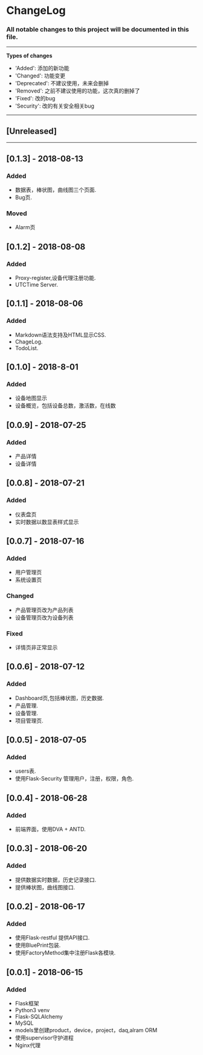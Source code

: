 # ChangeLog

### All notable changes to this project will be documented in this file.

---
**Types of changes**
- 'Added': 添加的新功能
- 'Changed': 功能变更
- 'Deprecated': 不建议使用，未来会删掉
- 'Removed': 之前不建议使用的功能，这次真的删掉了
- 'Fixed': 改的bug
- 'Security': 改的有关安全相关bug
---


## [Unreleased]
---
## [0.1.3] - 2018-08-13
### Added
- 数据表，棒状图，曲线图三个页面.
- Bug页.

### Moved
- Alarm页



## [0.1.2] - 2018-08-08
### Added
- Proxy-register,设备代理注册功能.
- UTCTime Server.


## [0.1.1] - 2018-08-06
### Added
- Markdown语法支持及HTML显示CSS.
- ChageLog.
- TodoList.


## [0.1.0] - 2018-8-01
### Added
- 设备地图显示
- 设备概览，包括设备总数，激活数，在线数


## [0.0.9] - 2018-07-25
### Added
- 产品详情
- 设备详情


## [0.0.8] - 2018-07-21
### Added
- 仪表盘页
- 实时数据以数显表样式显示


## [0.0.7] - 2018-07-16
### Added
- 用户管理页
- 系统设置页

### Changed
- 产品管理页改为产品列表
- 设备管理页改为设备列表

### Fixed
- 详情页非正常显示


## [0.0.6] - 2018-07-12
### Added
- Dashboard页,包括棒状图，历史数据.
- 产品管理.
- 设备管理.
- 项目管理页.


## [0.0.5] - 2018-07-05
### Added
- users表.
- 使用Flask-Security 管理用户，注册，权限，角色.


## [0.0.4] - 2018-06-28
### Added
- 前端界面，使用DVA + ANTD.


## [0.0.3] - 2018-06-20
### Added
- 提供数据实时数据，历史记录接口.
- 提供棒状图，曲线图接口.


## [0.0.2] - 2018-06-17
### Added
- 使用Flask-restful 提供API接口.
- 使用BluePrint包装.
- 使用FactoryMethod集中注册Flask各模块.


## [0.0.1] - 2018-06-15
### Added
- Flask框架
- Python3 venv
- Flask-SQLAlchemy
- MySQL
- models里创建product，device，project，daq,alram ORM
- 使用supervisor守护进程
- Nginx代理
